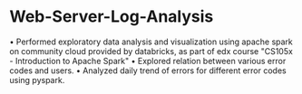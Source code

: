 # Web-Server-Log-Analysis
• Performed exploratory data analysis and visualization using apache spark on community cloud provided by databricks, as part of edx course "CS105x - Introduction to Apache Spark" • Explored relation between various error codes and users.  • Analyzed daily trend of errors for different error codes using pyspark.
